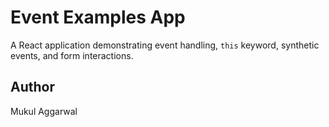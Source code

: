 # Event Examples App

A React application demonstrating event handling, `this` keyword, synthetic events, and form interactions.

## Author
Mukul Aggarwal
